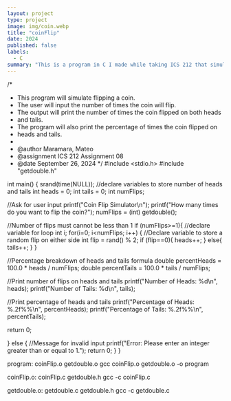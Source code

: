 ```yaml
---
layout: project
type: project
image: img/coin.webp
title: "coinFlip"
date: 2024
published: false
labels:
  - C
summary: "This is a program in C I made while taking ICS 212 that simulates a coin flip"
---
```


/*
 * This program will simulate flipping a coin.
 * The user will input the number of times the coin will flip.
 * The output will print the number of times the coin flipped on both heads 
 * and tails. 
 * The program will also print the percentage of times the coin flipped on 
 * heads and tails.
 *
 * @author     Maramara, Mateo
 * @assignment ICS 212 Assignment 08
 * @date       September 26, 2024
 */
#include <stdio.h>
#include "getdouble.h"

int main() {
  srand(time(NULL));
  //declare variables to store number of heads and tails
  int heads = 0;
  int tails = 0;
  int numFlips;

  //Ask for user input
  printf("Coin Flip Simulator\n");
  printf("How many times do you want to flip the coin?");
  numFlips = (int) getdouble();

  //Number of flips must cannot be less than 1
  if (numFlips>=1){
  //declare variable for loop
  int i;
  for(i=0; i<numFlips; i++) {
    //Declare variable to store a random flip on either side 
    int flip = rand() % 2; 
    if (flip==0){
      heads++;
    } else{
      tails++;
    }
  }

  //Percentage breakdown of heads and tails formula
  double percentHeads = 100.0 * heads / numFlips;
  double percentTails = 100.0 * tails / numFlips;

  //Print number of flips on heads and tails
  printf("Number of Heads: %d\n", heads);
  printf("Number of Tails: %d\n", tails);

  //Print percentage of heads and tails
  printf("Percentage of Heads: %.2f%%\n", percentHeads);
  printf("Percentage of Tails: %.2f%%\n", percentTails);

  return 0;

  } else {
    //Message for invalid input
    printf("Error: Please enter an integer greater than or equal to 1.");
    return 0;
  }
}

program: coinFlip.o getdouble.o
	gcc coinFlip.o getdouble.o -o program

coinFlip.o: coinFlip.c getdouble.h
	gcc -c coinFlip.c

getdouble.o: getdouble.c getdouble.h
	gcc -c getdouble.c



